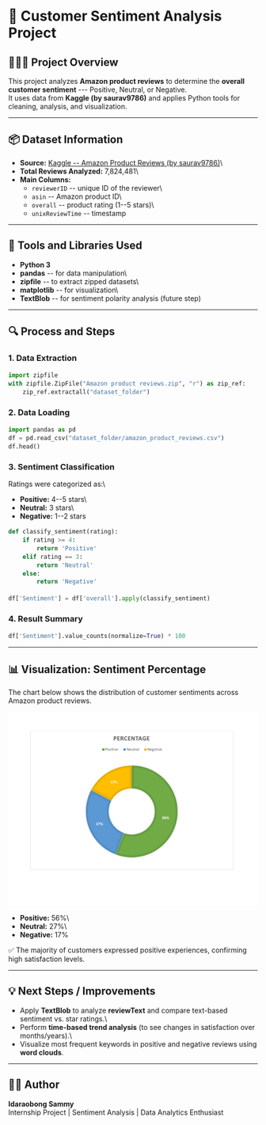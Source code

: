 # 🧠 Customer Sentiment Analysis Project

## 👩🏽‍💻 Project Overview

This project analyzes **Amazon product reviews** to determine the
**overall customer sentiment** --- Positive, Neutral, or Negative.\
It uses data from **Kaggle (by saurav9786)** and applies Python tools
for cleaning, analysis, and visualization.

------------------------------------------------------------------------

## 📦 Dataset Information

-   **Source:** [Kaggle -- Amazon Product Reviews (by
    saurav9786)](https://www.kaggle.com/datasets/saurav9786/amazon-product-reviews)\
-   **Total Reviews Analyzed:** 7,824,481\
-   **Main Columns:**
    -   `reviewerID` -- unique ID of the reviewer\
    -   `asin` -- Amazon product ID\
    -   `overall` -- product rating (1--5 stars)\
    -   `unixReviewTime` -- timestamp

------------------------------------------------------------------------

## 🧰 Tools and Libraries Used

-   **Python 3**
-   **pandas** -- for data manipulation\
-   **zipfile** -- to extract zipped datasets\
-   **matplotlib** -- for visualization\
-   **TextBlob** -- for sentiment polarity analysis (future step)

------------------------------------------------------------------------

## 🔍 Process and Steps

### 1. Data Extraction

``` python
import zipfile
with zipfile.ZipFile("Amazon product reviews.zip", "r") as zip_ref:
    zip_ref.extractall("dataset_folder")
```

### 2. Data Loading

``` python
import pandas as pd
df = pd.read_csv("dataset_folder/amazon_product_reviews.csv")
df.head()
```

### 3. Sentiment Classification

Ratings were categorized as:\
- **Positive:** 4--5 stars\
- **Neutral:** 3 stars\
- **Negative:** 1--2 stars

``` python
def classify_sentiment(rating):
    if rating >= 4:
        return 'Positive'
    elif rating == 3:
        return 'Neutral'
    else:
        return 'Negative'

df['Sentiment'] = df['overall'].apply(classify_sentiment)
```

### 4. Result Summary

``` python
df['Sentiment'].value_counts(normalize=True) * 100
```

------------------------------------------------------------------------

## 📊 Visualization: Sentiment Percentage

The chart below shows the distribution of customer sentiments across
Amazon product reviews.

![Sentiment Percentage](images/sentiment_percentage_donut.jpeg)

-   **Positive:** 56%\
-   **Neutral:** 27%\
-   **Negative:** 17%

✅ The majority of customers expressed positive experiences, confirming
high satisfaction levels.

------------------------------------------------------------------------

## 💡 Next Steps / Improvements

-   Apply **TextBlob** to analyze **reviewText** and compare text-based
    sentiment vs. star ratings.\
-   Perform **time-based trend analysis** (to see changes in
    satisfaction over months/years).\
-   Visualize most frequent keywords in positive and negative reviews
    using **word clouds**.

------------------------------------------------------------------------

## ✍🏽 Author

**Idaraobong Sammy**\
Internship Project \| Sentiment Analysis \| Data Analytics Enthusiast

